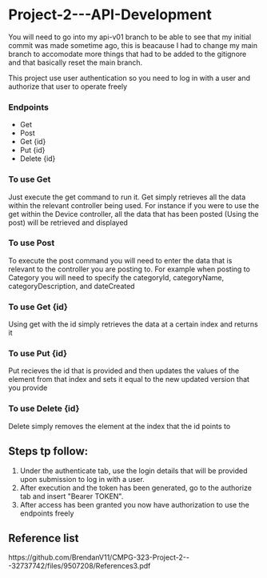 # Project-2---API-Development
<p>You will need to go into my api-v01 branch to be able to see that my initial commit was made sometime ago, this is beacause I had to change my main branch to accomodate more things that had to be added to the gitignore and that basically reset the main branch.</p>
<p>This project use user authentication so you need to log in with a user and authorize that user to operate freely</p>

<h3>Endpoints</h3>
  <ul>
    <li>Get</li>
    <li>Post</li>
    <li>Get {id}</li>
    <li>Put {id}</li>
    <li>Delete {id}</li>
  </ul>
  
  <h3>To use Get</h3>
  <p>Just execute the get command to run it. Get simply retrieves all the data within the relevant controller being used. For instance if you were to use the get within the Device controller, all the data that has been posted (Using the post) will be retrieved and displayed</p>
  
 <h3>To use Post</h3>
  <p>To execute the post command you will need to enter the data that is relevant to the controller you are posting to. For example when posting to Category you will need to specify the categoryId, categoryName, categoryDescription, and dateCreated </p>

 <h3>To use Get {id}</h3>
<p>Using get with the id simply retrieves the data at a certain index and returns it</p>

 <h3>To use Put {id}</h3>
<p>Put recieves the id that is provided and then updates the values of the element from that index and sets it equal to the new updated version that you provide</p>

 <h3>To use Delete {id}</h3>
<p>Delete simply removes the element at the index that the id points to</p>

<h2>Steps tp follow:</h2>
<ol>
  <li>Under the authenticate tab, use the login details that will be provided upon submission to log in with a user.</li>
  <li>After execution and the token has been generated, go to the authorize tab and insert "Bearer TOKEN".</li>
    <li>After access has been granted you now have authorization to use the endpoints freely</li>
</ol>



<h2>Reference list</h2>

<p>https://github.com/BrendanV11/CMPG-323-Project-2---32737742/files/9507208/References3.pdf
</p>

